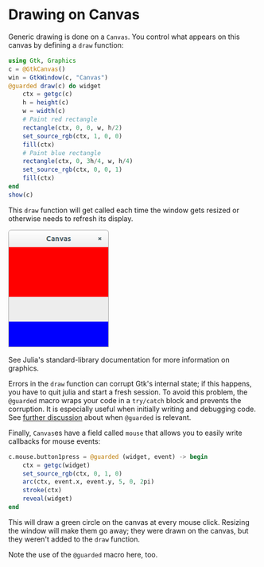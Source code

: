 # Drawing on Canvas

Generic drawing is done on a `Canvas`. You control what appears on this canvas by defining a `draw` function:

```julia
using Gtk, Graphics
c = @GtkCanvas()
win = GtkWindow(c, "Canvas")
@guarded draw(c) do widget
    ctx = getgc(c)
    h = height(c)
    w = width(c)
    # Paint red rectangle
    rectangle(ctx, 0, 0, w, h/2)
    set_source_rgb(ctx, 1, 0, 0)
    fill(ctx)
    # Paint blue rectangle
    rectangle(ctx, 0, 3h/4, w, h/4)
    set_source_rgb(ctx, 0, 0, 1)
    fill(ctx)
end
show(c)
```
This `draw` function will get called each time the window gets resized or otherwise needs to refresh its display.

![canvas](../doc/figures/canvas.png)

See Julia's standard-library documentation for more information on graphics.

Errors in the `draw` function can corrupt Gtk's internal state; if
this happens, you have to quit julia and start a fresh session. To
avoid this problem, the `@guarded` macro wraps your code in a
`try/catch` block and prevents the corruption. It is especially useful
when initially writing and debugging code. See [further
discussion](../doc/more_signals.md) about when `@guarded` is relevant.

Finally, `Canvas`es have a field called `mouse` that allows you to
easily write callbacks for mouse events:

```julia
c.mouse.button1press = @guarded (widget, event) -> begin
    ctx = getgc(widget)
    set_source_rgb(ctx, 0, 1, 0)
    arc(ctx, event.x, event.y, 5, 0, 2pi)
    stroke(ctx)
    reveal(widget)
end
```

This will draw a green circle on the canvas at every mouse click.
Resizing the window will make them go away; they were drawn on the
canvas, but they weren't added to the `draw` function.

Note the use of the `@guarded` macro here, too.
